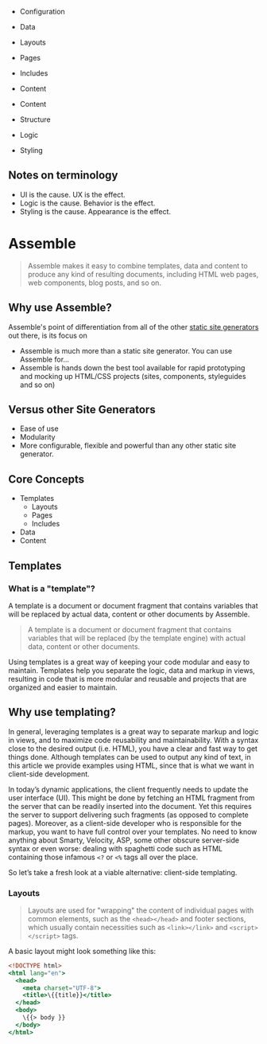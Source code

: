 * Configuration

* Data

* Layouts
* Pages
* Includes

* Content


* Content
* Structure
* Logic
* Styling

## Notes on terminology

* UI is the cause. UX is the effect.
* Logic is the cause. Behavior is the effect.
* Styling is the cause. Appearance is the effect.


# Assemble

> Assemble makes it easy to combine templates, data and content to produce any kind of resulting documents, including HTML web pages, web components, blog posts, and so on.

## Why use Assemble?

Assemble's point of differentiation from all of the other [static site generators](http://staticsitegenerators.net/) out there, is its focus on

* Assemble is much more than a static site generator. You can use Assemble for...
* Assemble is hands down the best tool available for rapid prototyping and mocking up HTML/CSS projects (sites, components, styleguides and so on)


## Versus other Site Generators

* Ease of use
* Modularity
* More configurable, flexible and powerful than any other static site generator.

## Core Concepts

* Templates
  - Layouts
  - Pages
  - Includes
* Data
* Content

## Templates

### What is a "template"?

A template is a document or document fragment that contains variables that will be replaced by actual data, content or other documents by Assemble.

> A template is a document or document fragment that contains variables that will be replaced (by the template engine) with actual data, content or other documents.

Using templates is a great way of keeping your code modular and easy to maintain. Templates help you separate the logic, data and markup in views, resulting in code that is more modular and reusable and projects that are organized and easier to maintain.

## Why use templating?

In general, leveraging templates is a great way to separate markup and logic in views, and to maximize code reusability and maintainability. With a syntax close to the desired output (i.e. HTML), you have a clear and fast way to get things done. Although templates can be used to output any kind of text, in this article we provide examples using HTML, since that is what we want in client-side development.

In today’s dynamic applications, the client frequently needs to update the user interface (UI). This might be done by fetching an HTML fragment from the server that can be readily inserted into the document. Yet this requires the server to support delivering such fragments (as opposed to complete pages). Moreover, as a client-side developer who is responsible for the markup, you want to have full control over your templates. No need to know anything about Smarty, Velocity, ASP, some other obscure server-side syntax or even worse: dealing with spaghetti code such as HTML containing those infamous `<?` or `<%` tags all over the place.

So let’s take a fresh look at a viable alternative: client-side templating.


### Layouts

> Layouts are used for "wrapping" the content of individual pages with common elements, such as the `<head></head>` and footer sections, which usually contain necessities such as `<link></link>` and `<script></script>` tags.

A basic layout might look something like this:

```handlebars
<!DOCTYPE html>
<html lang="en">
  <head>
    <meta charset="UTF-8">
    <title>\{{title}}</title>
  </head>
  <body>
    \{{> body }}
  </body>
</html>